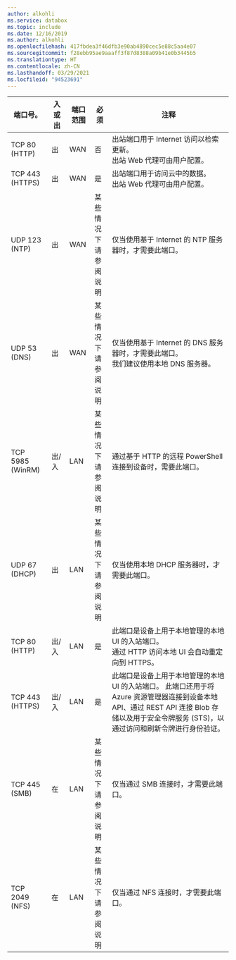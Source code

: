 ```yaml
---
author: alkohli
ms.service: databox
ms.topic: include
ms.date: 12/16/2019
ms.author: alkohli
ms.openlocfilehash: 417fbdea3f46dfb3e90ab4890cec5e88c5aa4e07
ms.sourcegitcommit: f28ebb95ae9aaaff3f87d8388a09b41e0b3445b5
ms.translationtype: HT
ms.contentlocale: zh-CN
ms.lasthandoff: 03/29/2021
ms.locfileid: "94523691"
---
```

| 端口号。| 入或出 | 端口范围| 必须 | 注释 |
|---------|-----------|-----------|----------|-------|
| TCP 80 (HTTP)|出|WAN |否|出站端口用于 Internet 访问以检索更新。 <br>出站 Web 代理可由用户配置。 |
| TCP 443 (HTTPS)|出|WAN|是|出站端口用于访问云中的数据。<br>出站 Web 代理可由用户配置。|
| UDP 123 (NTP)|出|WAN|某些情况下<br>请参阅说明|仅当使用基于 Internet 的 NTP 服务器时，才需要此端口。  |   
| UDP 53 (DNS)|出|WAN|某些情况下<br>请参阅说明|仅当使用基于 Internet 的 DNS 服务器时，才需要此端口。<br>我们建议使用本地 DNS 服务器。 |
| TCP 5985 (WinRM)|出/入|LAN|某些情况下<br>请参阅说明|通过基于 HTTP 的远程 PowerShell 连接到设备时，需要此端口。  |
| UDP 67 (DHCP)|出|LAN|某些情况下<br>请参阅说明|仅当使用本地 DHCP 服务器时，才需要此端口。  |
| TCP 80 (HTTP)|出/入|LAN|是|此端口是设备上用于本地管理的本地 UI 的入站端口。 <br>通过 HTTP 访问本地 UI 会自动重定向到 HTTPS。  |
| TCP 443 (HTTPS)|出/入|LAN|是|此端口是设备上用于本地管理的本地 UI 的入站端口。 此端口还用于将 Azure 资源管理器连接到设备本地 API、通过 REST API 连接 Blob 存储以及用于安全令牌服务 (STS)，以通过访问和刷新令牌进行身份验证。|
| TCP 445 (SMB)|在|LAN|某些情况下<br>请参阅说明|仅当通过 SMB 连接时，才需要此端口。 |
| TCP 2049 (NFS)|在|LAN|某些情况下<br>请参阅说明|仅当通过 NFS 连接时，才需要此端口。 |


